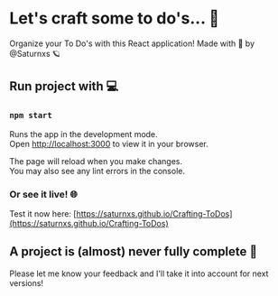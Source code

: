 # Let's craft some to do's... 📝

Organize your To Do's with this React application!
Made with 💜 by @Saturnxs 🪐

## Run project with 💻
### `npm start`

Runs the app in the development mode.\
Open [http://localhost:3000](http://localhost:3000) to view it in your browser.

The page will reload when you make changes.\
You may also see any lint errors in the console.

### Or see it live! 🌐

Test it now here: [https://saturnxs.github.io/Crafting-ToDos](https://saturnxs.github.io/Crafting-ToDos)


## A project is (almost) never fully complete 🧐

Please let me know your feedback and I'll take it into account for next versions!
